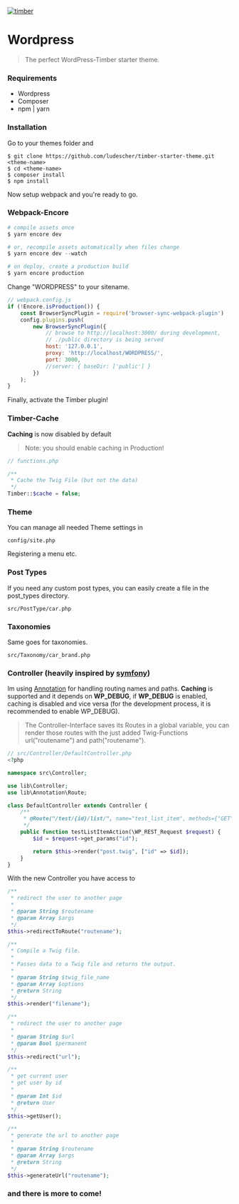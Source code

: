 [![timber](https://ps.w.org/timber-library/assets/banner-1544x500.jpg)](https://www.upstatement.com/timber/)

# Wordpress
> The perfect WordPress-Timber starter theme.

### Requirements
* Wordpress
* Composer
* npm | yarn

### Installation

Go to your themes folder and
```
$ git clone https://github.com/ludescher/timber-starter-theme.git <theme-name>
$ cd <theme-name>
$ composer install
$ npm install
```
Now setup webpack and you're ready to go.

### Webpack-Encore
```php
# compile assets once
$ yarn encore dev

# or, recompile assets automatically when files change
$ yarn encore dev --watch

# on deploy, create a production build
$ yarn encore production
```
Change "WORDPRESS" to your sitename.
```js
// webpack.config.js
if (!Encore.isProduction()) {
    const BrowserSyncPlugin = require('browser-sync-webpack-plugin')
    config.plugins.push(
        new BrowserSyncPlugin({
            // browse to http://localhost:3000/ during development,
            // ./public directory is being served
            host: '127.0.0.1',
            proxy: 'http://localhost/WORDPRESS/',
            port: 3000,
            //server: { baseDir: ['public'] }
        })
    );
}
```
Finally, activate the Timber plugin!

### Timber-Cache
**Caching** is now disabled by default
>Note: you should enable caching in Production!
```php
// functions.php

/**
 * Cache the Twig File (but not the data)
 */
Timber::$cache = false;
```

### Theme
You can manage all needed Theme settings in
```
config/site.php
```
Registering a menu etc.

### Post Types
If you need any custom post types, you can easily create a file in the post_types directory.
```
src/PostType/car.php
```

### Taxonomies
Same goes for taxonomies.
```
src/Taxonomy/car_brand.php
```

### Controller (heavily inspired by [symfony](https://symfony.com/doc/current/controller.html#a-simple-controller "symfony"))
Im using [Annotation](https://www.doctrine-project.org/projects/annotations.html) for handling routing names and paths.
**Caching** is supported and it depends on **WP_DEBUG**, if **WP_DEBUG** is enabled, caching is disabled and vice versa (for the development process, it is recommended to enable WP_DEBUG).
> The Controller-Interface saves its Routes in a global variable, you can render those routes with the just added Twig-Functions url("routename") and path("routename").

```php
// src/Controller/DefaultController.php
<?php

namespace src\Controller;

use lib\Controller;
use lib\Annotation\Route;

class DefaultController extends Controller {
    /**
     * @Route("/test/{id}/list/", name="test_list_item", methods={"GET"})
     */
    public function testListItemAction(\WP_REST_Request $request) {
        $id = $request->get_params("id");

        return $this->render("post.twig", ["id" => $id]);
    }
}
```
With the new Controller you have access to
```php
/**
 * redirect the user to another page
 * 
 * @param String $routename
 * @param Array $args
 */
$this->redirectToRoute("routename");
```

```php
/**
 * Compile a Twig file.
 *
 * Passes data to a Twig file and returns the output.
 * 
 * @param String $twig_file_name
 * @param Array $options
 * @return String
 */
$this->render("filename");
```

```php
/**
 * redirect the user to another page
 * 
 * @param String $url
 * @param Bool $permanent
 */
$this->redirect("url");
```

```php
/**
 * get current user
 * get user by id
 * 
 * @param Int $id
 * @return User
 */
$this->getUser();
```

```php
/**
 * generate the url to another page
 * 
 * @param String $routename
 * @param Array $args
 * @return String
 */
$this->generateUrl("routename");
```
### and there is more to come!